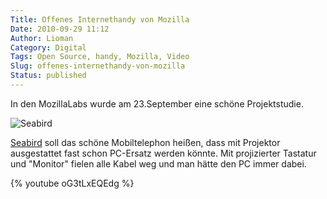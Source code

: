```yaml
---
Title: Offenes Internethandy von Mozilla
Date: 2010-09-29 11:12
Author: Lioman
Category: Digital
Tags: Open Source, handy, Mozilla, Video
Slug: offenes-internethandy-von-mozilla
Status: published
---
```


In den MozillaLabs wurde am 23.September eine schöne Projektstudie.

![Seabird]({static}/images/seabird_2-300x224.jpg)

[Seabird](http://mozillalabs.com/conceptseries/2010/09/23/seabird/)
soll das schöne Mobiltelephon heißen, dass mit Projektor ausgestattet
fast schon PC-Ersatz werden könnte.
Mit projizierter Tastatur und "Monitor" fielen alle Kabel weg und man hätte den PC immer dabei.

{% youtube oG3tLxEQEdg %}
